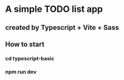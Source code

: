 # A simple TODO list app

## created by Typescript + Vite + Sass

## How to start

### cd typescript-basic
### npm run dev
